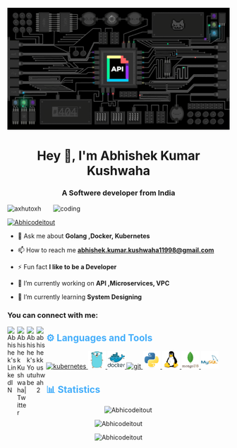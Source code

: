 ![logo](https://github.com/Abhicodeitout/Abhicodeitout/blob/main/banner.gif)
<h1 align="center">Hey 👋, I'm Abhishek Kumar Kushwaha</h1>
<h3 align="center">A Softwere developer from India</h3>
<img align="right" alt="coding" width="400" src="https://media.tenor.com/whgQwNlVvNkAAAAj/xero-code.gif">
<p align="left"> <img src="https://komarev.com/ghpvc/?username=Abhicodeitout&label=Profile%20views&color=0e75b6&style=flat" alt="axhutoxh" /> </p>
<p align="left"> <a href="https://twitter.com/abhishe80371898" target="blank"><img src="https://img.shields.io/twitter/follow/abhishe80371898?logo=twitter&style=for-the-badge" alt="Abhicodeitout" /></a> </p>


- 💬 Ask me about **Golang ,Docker, Kubernetes**

- 📫 How to reach me **abhishek.kumar.kushwaha11998@gmail.com**

-  ⚡ Fun fact **I like to be a Developer**

-  🔭 I’m currently working on **API ,Microservices, VPC**

-  🌱 I’m currently learning **System Designing**


<h3 align="left">You can connect with me:</h3>

<a href="https://www.linkedin.com/in/abhishek-kushwaha-a7615b162/">
  <img align="left" alt="Abhishek's LinkedIN" width="22px" src="https://raw.githubusercontent.com/peterthehan/peterthehan/master/assets/linkedin.svg" />
</a>
<a href="https://twitter.com/abhishe80371898">
  <img align="left" alt="Abhishek Kushwaha| Twitter" width="22px" src="https://raw.githubusercontent.com/peterthehan/peterthehan/master/assets/twitter.svg" />
</a>
<a href="https://www.youtube.com/channel/UCTHEfzthziObT_cAS4R56vg">
  <img align="left" alt="Abhishek's Youtube" width="22px" src="https://raw.githubusercontent.com/peterthehan/peterthehan/master/assets/youtube.svg" />
</a>
<a href="https://www.hackerrank.com/abhishekkushwah2">
   <img align="left" alt="abhishekkushwah2" width="22px" src="https://raw.githubusercontent.com/rahuldkjain/github-profile-readme-generator/master/src/images/icons/Social/hackerrank.svg"/>
</a>

<h2 style="color: #44AEFB">⚙️ Languages and Tools</h2>
<a href="https://kubernetes.io" target="_blank" rel="noreferrer"> <img src="https://www.vectorlogo.zone/logos/kubernetes/kubernetes-icon.svg" alt="kubernetes" width="40" height="40"/> </a> <a href="https://golang.org" target="_blank" rel="noreferrer"> <img src="https://raw.githubusercontent.com/devicons/devicon/master/icons/go/go-original.svg" alt="go" width="40" height="40"/> </a> <a href="https://www.docker.com/" target="_blank" rel="noreferrer"> <img src="https://raw.githubusercontent.com/devicons/devicon/master/icons/docker/docker-original-wordmark.svg" alt="docker" width="40" height="40"/>  <a href="https://git-scm.com/" target="_blank" rel="noreferrer"> <img src="https://www.vectorlogo.zone/logos/git-scm/git-scm-icon.svg" alt="git" width="40" height="40"/> </a> <a href="https://www.python.org" target="_blank" rel="noreferrer"> <img src="https://raw.githubusercontent.com/devicons/devicon/master/icons/python/python-original.svg" alt="python" width="40" height="40"/> </a> <a href="https://www.linux.org/" target="_blank" rel="noreferrer"> <img src="https://raw.githubusercontent.com/devicons/devicon/master/icons/linux/linux-original.svg" alt="linux" width="40" height="40"/> </a> <a href="https://www.mongodb.com/" target="_blank" rel="noreferrer"> <img src="https://raw.githubusercontent.com/devicons/devicon/master/icons/mongodb/mongodb-original-wordmark.svg" alt="mongodb" width="40" height="40"/> </a>  <a href="https://www.mysql.com/" target="_blank" rel="noreferrer"> <img src="https://raw.githubusercontent.com/devicons/devicon/master/icons/mysql/mysql-original-wordmark.svg" alt="mysql" width="40" height="40"/> </a>
  
  
  
<h2 style="color: #44AEFB">📊 Statistics</h2>

  
<!-- Begin Stats Cards -->
<!-- Resources:  -->
<!-- Github & Languages Stats: https://github.com/anuraghazra/github-readme-stats --> 
<!-- Streak Stats: https://github.com/denvercoder1/github-readme-streak-stats -->
<!-- Change the value after ?username= to your GitHub username. -->
<p align="center"> <img src="https://github-readme-stats.vercel.app/api?username=Abhicodeitout&show_icons=true&theme=gotham" alt="Abhicodeitout" />
  
<p align="center"> <img src="https://streak-stats.demolab.com?user=Abhicodeitout&count_private=true&theme=gotham" alt="Abhicodeitout"/>
  
<p align="center"> <img src="https://github-readme-stats.vercel.app/api/top-langs/?username=Abhicodeitout&layout=compact&show_icons=true&theme=gotham" alt="Abhicodeitout">
 
 

<!--
**Abhicodeitout/Abhicodeitout** is a ✨ _special_ ✨ repository because its `README.md` (this file) appears on your GitHub profile.

Here are some ideas to get you started:

- 🔭 I’m currently working on ...
- 🌱 I’m currently learning ...
- 👯 I’m looking to collaborate on ...
- 🤔 I’m looking for help with ...
- 💬 Ask me about ...
- 📫 How to reach me: ...
- 😄 Pronouns: ...
- ⚡ Fun fact: ...
-->
